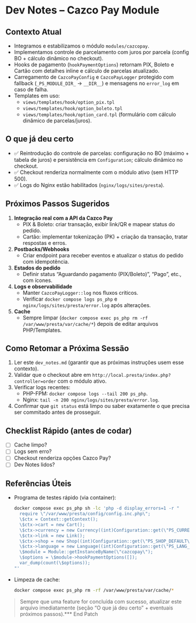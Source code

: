 # Dev Notes – Cazco Pay Module

## Contexto Atual
- Integramos e estabilizamos o módulo `modules/cazcopay`.
- Implementamos controle de parcelamento com juros por parcela (config BO + cálculo dinâmico no checkout).
- Hooks de pagamento (`hookPaymentOptions`) retornam PIX, Boleto e Cartão com detalhes inline e cálculo de parcelas atualizado.
- Carregamento de `CazcoPayConfig` e `CazcoPayLogger` protegido com fallback (`_PS_MODULE_DIR_` → `__DIR__`) e mensagens no `error_log` em caso de falha.
- Templates em uso:  
  - `views/templates/hook/option_pix.tpl`  
  - `views/templates/hook/option_boleto.tpl`  
  - `views/templates/hook/option_card.tpl` (formulário com cálculo dinâmico de parcelas/juros).

## O que já deu certo
- ✅ Reintrodução do controle de parcelas: configuração no BO (máximo + tabela de juros) e persistência em `Configuration`; cálculo dinâmico no checkout.  
- ✅ Checkout renderiza normalmente com o módulo ativo (sem HTTP 500).  
- ✅ Logs do Nginx estão habilitados (`nginx/logs/sites/presta`).

## Próximos Passos Sugeridos
1. **Integração real com a API da Cazco Pay**  
   - PIX & Boleto: criar transação, exibir link/QR e mapear status do pedido.  
   - Cartão: implementar tokenização (PK) + criação da transação, tratar respostas e erros.
2. **Postbacks/Webhooks**  
   - Criar endpoint para receber eventos e atualizar o status do pedido com idempotência.
3. **Estados do pedido**  
   - Definir status “Aguardando pagamento (PIX/Boleto)”, “Pago”, etc., com ícones.
4. **Logs e observabilidade**  
   - Manter `CazcoPayLogger::log` nos fluxos críticos.  
   - Verificar `docker compose logs ps_php` e `nginx/logs/sites/presta/error.log` após alterações.
5. **Cache**  
   - Sempre limpar (`docker compose exec ps_php rm -rf /var/www/presta/var/cache/*`) depois de editar arquivos PHP/Templates.

## Como Retomar a Próxima Sessão
1. Ler este `dev_notes.md` (garantir que as próximas instruções usem esse contexto).
2. Validar que o checkout abre em `http://local.presta/index.php?controller=order` com o módulo ativo.
3. Verificar logs recentes:
   - PHP-FPM: `docker compose logs --tail 200 ps_php`.
   - Nginx: `tail -n 200 nginx/logs/sites/presta/error.log`.
4. Confirmar que `git status` está limpo ou saber exatamente o que precisa ser commitado antes de prosseguir.

## Checklist Rápido (antes de codar)
- [ ] Cache limpo?  
- [ ] Logs sem erro?  
- [ ] Checkout renderiza opções Cazco Pay?  
- [ ] Dev Notes lidos?  

## Referências Úteis
- Programa de testes rápido (via container):
  ```bash
  docker compose exec ps_php sh -lc 'php -d display_errors=1 -r "
    require \"/var/www/presta/config/config.inc.php\";
    \$ctx = Context::getContext();
    \$ctx->cart = new Cart();
    \$ctx->currency = new Currency((int)Configuration::get(\"PS_CURRENCY_DEFAULT\"));
    \$ctx->link = new Link();
    \$ctx->shop = new Shop((int)Configuration::get(\"PS_SHOP_DEFAULT\"));
    \$ctx->language = new Language((int)Configuration::get(\"PS_LANG_DEFAULT\"));
    \$module = Module::getInstanceByName(\"cazcopay\");
    \$options = \$module->hookPaymentOptions([]);
    var_dump(count(\$options));
  "'
  ```
- Limpeza de cache:
  ```bash
  docker compose exec ps_php rm -rf /var/www/presta/var/cache/*
  ```

> Sempre que uma feature for concluída com sucesso, atualizar este arquivo imediatamente (seção “O que já deu certo” + eventuais próximos passos).*** End Patch
